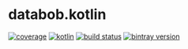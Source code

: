 # databob.kotlin

[![coverage](https://coveralls.io/repos/daviddenton/databob.scala/badge.svg?branch=master)](https://coveralls.io/github/daviddenton/databob.kotlin?branch=master)
[![kotlin](https://img.shields.io/badge/kotlin-1.0.0-blue.svg)](http://kotlinlang.org)
[![build status](https://travis-ci.org/daviddenton/databob.kotlin.svg?branch=master)](https://travis-ci.org/daviddenton/databob.kotlin)
[![bintray version](https://api.bintray.com/packages/daviddenton/maven/databob.kotin/images/download.svg)](https://bintray.com/daviddenton/maven/databob.kotin/_latestVersion)
